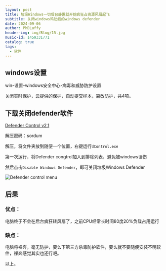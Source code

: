 ```yaml
---
layout: post
title: 垃圾Windows一切后台静置就开始疯狂占资源风扇起飞
subtitle: 关闭windows鸡肋般的windows defender
date: 2024-09-06
author: PhDLuffy
header-img: img/Blog/15.jpg
music-id: 1459331771
catalog: true
tags:
  - 软件
---
```


## windows设置

win-设置-windows安全中心-病毒和威胁防护设置

关闭实时保护，云提供的保护，自动提交样本，篡改防护，共4项。

## 下载关闭defender软件

[Defender Control v2.1](https://www.sordum.org/9480/defender-control-v2-1/)

解压密码：sordum

解压，将文件夹放到随便一个位置，右键运行`dControl.exe`

第一次运行，将Defender congtrol加入到排除列表，避免被windows误伤

然后点击`Disable Windows Defender`，即可关闭垃圾Windows Defender

![Defender control menu](https://fastly.jsdelivr.net/gh/PhDLuffy/PicGo@master/img/202409062025385.png)

## 后果

### 优点：

电脑终于不会在后台疯狂转风扇了，之前CPU经常长时间80度20%负载占用运行

### 缺点：

电脑将裸奔，毫无防护，要么下第三方杀毒防护软件，要么就不要随便安装不明软件，裸奔感觉其实也还行吧。



以上。
